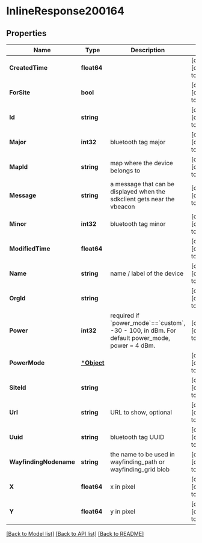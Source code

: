 # InlineResponse200164

## Properties
Name | Type | Description | Notes
------------ | ------------- | ------------- | -------------
**CreatedTime** | **float64** |  | [optional] [default to null]
**ForSite** | **bool** |  | [optional] [default to null]
**Id** | **string** |  | [optional] [default to null]
**Major** | **int32** | bluetooth tag major | [optional] [default to null]
**MapId** | **string** | map where the device belongs to | [optional] [default to null]
**Message** | **string** | a message that can be displayed when the sdkclient gets near the vbeacon | [optional] [default to null]
**Minor** | **int32** | bluetooth tag minor | [optional] [default to null]
**ModifiedTime** | **float64** |  | [optional] [default to null]
**Name** | **string** | name / label of the device | [optional] [default to null]
**OrgId** | **string** |  | [optional] [default to null]
**Power** | **int32** | required if &#x60;power_mode&#x60;&#x3D;&#x3D;&#x60;custom&#x60;, -30 - 100, in dBm. For default power_mode, power &#x3D; 4 dBm. | [optional] [default to 4]
**PowerMode** | [***Object**](.md) |  | [optional] [default to null]
**SiteId** | **string** |  | [optional] [default to null]
**Url** | **string** | URL to show, optional | [optional] [default to null]
**Uuid** | **string** | bluetooth tag UUID | [optional] [default to null]
**WayfindingNodename** | **string** | the name to be used in wayfinding_path or wayfinding_grid blob | [optional] [default to null]
**X** | **float64** | x in pixel | [optional] [default to null]
**Y** | **float64** | y in pixel | [optional] [default to null]

[[Back to Model list]](../README.md#documentation-for-models) [[Back to API list]](../README.md#documentation-for-api-endpoints) [[Back to README]](../README.md)

